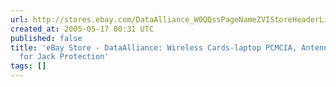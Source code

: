 ```yaml
---
url: http://stores.ebay.com/DataAlliance_W0QQssPageNameZVIStoreHeaderLinksQQtZkm?
created_at: 2005-05-17 00:31 UTC
published: false
title: 'eBay Store - DataAlliance: Wireless Cards-laptop PCMCIA, Antennas, Adapters
  for Jack Protection'
tags: []
---
```



